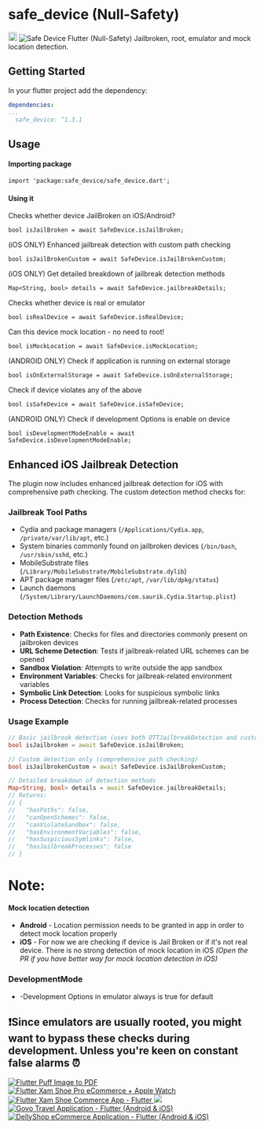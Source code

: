 # safe_device (Null-Safety)

<a href="https://pub.dev/packages/safe_device"><img src="https://img.shields.io/badge/pub-1.3.1-blue" alt="Safe Device" height="18"></a>
<img src="https://imgur.com/Vw4Z93n.png" alt="Safe Device">
Flutter (Null-Safety) Jailbroken, root, emulator and mock location detection.

## Getting Started

In your flutter project add the dependency:

```yml
dependencies:
...
  safe_device: ^1.3.1
```

## Usage

#### Importing package

```
import 'package:safe_device/safe_device.dart';
```

#### Using it

Checks whether device JailBroken on iOS/Android?

```
bool isJailBroken = await SafeDevice.isJailBroken;
```

(iOS ONLY) Enhanced jailbreak detection with custom path checking

```
bool isJailBrokenCustom = await SafeDevice.isJailBrokenCustom;
```

(iOS ONLY) Get detailed breakdown of jailbreak detection methods

```
Map<String, bool> details = await SafeDevice.jailbreakDetails;
```

Checks whether device is real or emulator

```
bool isRealDevice = await SafeDevice.isRealDevice;
```

Can this device mock location - no need to root!

```
bool isMockLocation = await SafeDevice.isMockLocation;
```

(ANDROID ONLY) Check if application is running on external storage

```
bool isOnExternalStorage = await SafeDevice.isOnExternalStorage;
```

Check if device violates any of the above

```
bool isSafeDevice = await SafeDevice.isSafeDevice;
```

(ANDROID ONLY) Check if development Options is enable on device

```
bool isDevelopmentModeEnable = await SafeDevice.isDevelopmentModeEnable;
```

## Enhanced iOS Jailbreak Detection

The plugin now includes enhanced jailbreak detection for iOS with comprehensive path checking. The custom detection method checks for:

### Jailbreak Tool Paths
- Cydia and package managers (`/Applications/Cydia.app`, `/private/var/lib/apt`, etc.)
- System binaries commonly found on jailbroken devices (`/bin/bash`, `/usr/sbin/sshd`, etc.)
- MobileSubstrate files (`/Library/MobileSubstrate/MobileSubstrate.dylib`)
- APT package manager files (`/etc/apt`, `/var/lib/dpkg/status`)
- Launch daemons (`/System/Library/LaunchDaemons/com.saurik.Cydia.Startup.plist`)

### Detection Methods
- **Path Existence**: Checks for files and directories commonly present on jailbroken devices
- **URL Scheme Detection**: Tests if jailbreak-related URL schemes can be opened
- **Sandbox Violation**: Attempts to write outside the app sandbox
- **Environment Variables**: Checks for jailbreak-related environment variables
- **Symbolic Link Detection**: Looks for suspicious symbolic links
- **Process Detection**: Checks for running jailbreak-related processes

### Usage Example

```dart
// Basic jailbreak detection (uses both DTTJailbreakDetection and custom detection)
bool isJailbroken = await SafeDevice.isJailBroken;

// Custom detection only (comprehensive path checking)
bool isJailbrokenCustom = await SafeDevice.isJailBrokenCustom;

// Detailed breakdown of detection methods
Map<String, bool> details = await SafeDevice.jailbreakDetails;
// Returns:
// {
//   "hasPaths": false,
//   "canOpenSchemes": false,
//   "canViolateSandbox": false,
//   "hasEnvironmentVariables": false,
//   "hasSuspiciousSymlinks": false,
//   "hasJailbreakProcesses": false
// }
```

# Note:

#### Mock location detection

* **Android** - Location permission needs to be granted in app in order to detect mock location
  properly
* **iOS** - For now we are checking if device is Jail Broken or if it's not real device. There is no
  strong detection of mock location in iOS *(Open the PR if you have better way for mock location
  detection in iOS)*

### DevelopmentMode

* -Development Options in emulator always is true for default

## ❗Since emulators are usually rooted, you might want to bypass these checks during development. Unless you're keen on constant false alarms ⏰

<p>
    <a href="https://codecanyon.net/item/flutter-puff-image-to-pdf/50878345">
        <img
            src="https://market-resized.envatousercontent.com/codecanyon.net/files/488429966/puffimagetopdf.png?auto=format&amp;q=94&amp;cf_fit=crop&amp;gravity=top&amp;h=8000&amp;w=590&amp;s=472d0ca2296e36cb0cfd0ac5d1013fbef09c33c1d0e8edc2917d06166bee7deb"
            alt="Flutter Puff Image to PDF"
            border="0"
        />
    </a>
    <a href="https://codecanyon.net/item/flutter-xam-shoe-pro-ecommerce-apple-watch/46897280">
        <img
            src="https://market-resized.envatousercontent.com/codecanyon.net/files/479757433/xamshoespro.png?auto=format&amp;q=94&amp;cf_fit=crop&amp;gravity=top&amp;h=8000&amp;w=590&amp;s=6083fab314fe2c660c1331d7e28d17df6c552d65b4fde325d33d4497f943d238"
            alt="Flutter Xam Shoe Pro eCommerce + Apple Watch"
            border="0"
        />
    </a>
    <a href="https://codecanyon.net/item/flutter-xam-shoe-commerce-app-flutter/46724667">
        <img
            src="https://market-resized.envatousercontent.com/codecanyon.net/files/479757459/xamshoes.png?auto=format&amp;q=94&amp;cf_fit=crop&amp;gravity=top&amp;h=8000&amp;w=590&amp;s=647f044cd3e37bc9b1475f3fbb105bc6feab7173dc913ebb08020127fd5589b6"
            alt="Flutter Xam Shoe Commerce App - Flutter"
            border="0"
        />
    </a>
    <a href="https://codecanyon.net/item/flutter-fruit-market-app-in-flutter-mobilewebtablet/33060290">
        <img
            src="https://market-resized.envatousercontent.com/codecanyon.net/files/479757499/nova.png?auto=format&amp;q=94&amp;cf_fit=crop&amp;gravity=top&amp;h=8000&amp;w=590&amp;s=c4232417f3bd678fafa5cb936030a35c3dfdc3d697e748c9c4466add67718879"
            border="0"
        />
    </a>
    <a href="https://codecanyon.net/item/flutter-govo-travel-app-in-flutter/29883635">
        <img
            src="https://market-resized.envatousercontent.com/codecanyon.net/files/479757536/govo.png?auto=format&amp;q=94&amp;cf_fit=crop&amp;gravity=top&amp;h=8000&amp;w=590&amp;s=62df117e21adfd060100ba9d77b201c8db63812c8686bb0a66b7204b47579b31"
            alt="Govo Travel Application - Flutter (Android &amp; iOS)"
            border="0"
        />
    </a>
    <a href="https://codecanyon.net/item/flutter-dellyshop-ecommerce-app/28804937">
        <img
            src="https://market-resized.envatousercontent.com/codecanyon.net/files/479757550/delly.png?auto=format&amp;q=94&amp;cf_fit=crop&amp;gravity=top&amp;h=8000&amp;w=590&amp;s=52e241eecfd1198ea9b666274d21b576434f8df30cfc2170eaf684d6e83dd15d"
            alt="DellyShop eCommerce Application - Flutter (Android &amp; iOS)"
            border="0"
        />
    </a>

</p>



